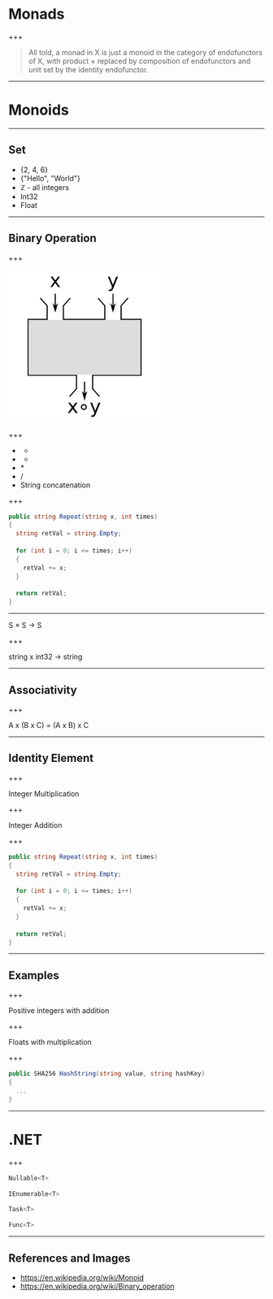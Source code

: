 # Monads

+++

> All told, a monad in X is just a monoid in the category of endofunctors of X, with product × replaced by composition of endofunctors and unit set by the identity endofunctor.

---

# Monoids

---

## Set

* {2, 4, 6}
* {"Hello", "World"}
* ℤ - all integers
* Int32
* Float

---

## Binary Operation

+++

![BinaryOperation](Images/Binary_operations_as_black_box_scaled.png)

+++

* +
* -
* \*
* / 
* String concatenation

+++

```csharp
public string Repeat(string x, int times)
{
  string retVal = string.Empty;
  
  for (int i = 0; i <= times; i++)
  {
    retVal += x;
  }
  
  return retVal;
}

```

---

S × S → S

+++

string x int32 → string

---

## Associativity

+++

A x (B x C) = (A x B) x C

---

## Identity Element

+++

Integer Multiplication

+++

Integer Addition

+++

```csharp
public string Repeat(string x, int times)
{
  string retVal = string.Empty;
  
  for (int i = 0; i <= times; i++)
  {
    retVal += x;
  }
  
  return retVal;
}

```

---

## Examples

+++

Positive integers with addition

+++

Floats with multiplication

+++

```csharp
public SHA256 HashString(string value, string hashKey)
{
  ...
}
```

---

# .NET

+++

```csharp
Nullable<T>
```
```csharp
IEnumerable<T>
```
```csharp
Task<T>
```
```csharp
Func<T>
```

---

## References and Images

* https://en.wikipedia.org/wiki/Monoid
* https://en.wikipedia.org/wiki/Binary_operation
